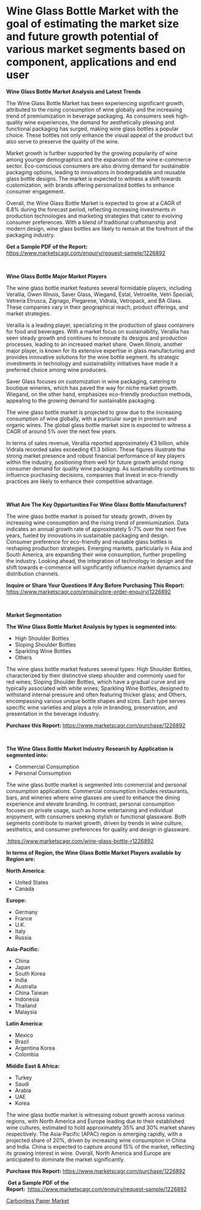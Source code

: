 <p><h1>Wine Glass Bottle Market with the goal of estimating the market size and future growth potential of various market segments based on component, applications and end user</h1></p><p><strong>Wine Glass Bottle Market Analysis and Latest Trends</strong></p>
<p><p>The Wine Glass Bottle Market has been experiencing significant growth, attributed to the rising consumption of wine globally and the increasing trend of premiumization in beverage packaging. As consumers seek high-quality wine experiences, the demand for aesthetically pleasing and functional packaging has surged, making wine glass bottles a popular choice. These bottles not only enhance the visual appeal of the product but also serve to preserve the quality of the wine.</p><p>Market growth is further supported by the growing popularity of wine among younger demographics and the expansion of the wine e-commerce sector. Eco-conscious consumers are also driving demand for sustainable packaging options, leading to innovations in biodegradable and reusable glass bottle designs. The market is expected to witness a shift towards customization, with brands offering personalized bottles to enhance consumer engagement. </p><p>Overall, the Wine Glass Bottle Market is expected to grow at a CAGR of 6.8% during the forecast period, reflecting increasing investments in production technologies and marketing strategies that cater to evolving consumer preferences. With a blend of traditional craftsmanship and modern design, wine glass bottles are likely to remain at the forefront of the packaging industry.</p></p>
<p><strong>Get a Sample PDF of the Report:&nbsp;</strong> <a href="https://www.marketscagr.com/enquiry/request-sample/1226892?utm_campaign=3575&utm_medium=2&utm_source=Github&utm_content=ia&utm_term=04042025&utm_id=wine-glass-bottle">https://www.marketscagr.com/enquiry/request-sample/1226892</a></p>
<p>&nbsp;</p>
<p><strong>Wine Glass Bottle Major Market Players</strong></p>
<p><p>The wine glass bottle market features several formidable players, including Verallia, Owen Illinois, Saver Glass, Wiegand, Estal, Vetroelite, Vetri Speciali, Vetreria Etrusca, Zignago, Piegarese, Vidrala, Vetropack, and BA Glass. These companies vary in their geographical reach, product offerings, and market strategies.</p><p>Verallia is a leading player, specializing in the production of glass containers for food and beverages. With a market focus on sustainability, Verallia has seen steady growth and continues to innovate its designs and production processes, leading to an increased market share. Owen Illinois, another major player, is known for its extensive expertise in glass manufacturing and provides innovative solutions for the wine bottle segment. Its strategic investments in technology and sustainability initiatives have made it a preferred choice among wine producers.</p><p>Saver Glass focuses on customization in wine packaging, catering to boutique wineries, which has paved the way for niche market growth. Wiegand, on the other hand, emphasizes eco-friendly production methods, appealing to the growing demand for sustainable packaging.</p><p>The wine glass bottle market is projected to grow due to the increasing consumption of wine globally, with a particular surge in premium and organic wines. The global glass bottle market size is expected to witness a CAGR of around 5% over the next few years.</p><p>In terms of sales revenue, Verallia reported approximately €3 billion, while Vidrala recorded sales exceeding €1.3 billion. These figures illustrate the strong market presence and robust financial performance of key players within the industry, positioning them well for future growth amidst rising consumer demand for quality wine packaging. As sustainability continues to influence purchasing decisions, companies that invest in eco-friendly practices are likely to enhance their competitive advantage.</p></p>
<p>&nbsp;</p>
<p><strong>What Are The Key Opportunities For Wine Glass Bottle Manufacturers?</strong></p>
<p><p>The wine glass bottle market is poised for steady growth, driven by increasing wine consumption and the rising trend of premiumization. Data indicates an annual growth rate of approximately 5-7% over the next five years, fueled by innovations in sustainable packaging and design. Consumer preference for eco-friendly and reusable glass bottles is reshaping production strategies. Emerging markets, particularly in Asia and South America, are expanding their wine consumption, further propelling the industry. Looking ahead, the integration of technology in design and the shift towards e-commerce will significantly influence market dynamics and distribution channels.</p></p>
<p><strong>Inquire or Share Your Questions If Any Before Purchasing This Report:</strong> <a href="https://www.marketscagr.com/enquiry/pre-order-enquiry/1226892?utm_campaign=3575&utm_medium=2&utm_source=Github&utm_content=ia&utm_term=04042025&utm_id=wine-glass-bottle">https://www.marketscagr.com/enquiry/pre-order-enquiry/1226892</a></p>
<p>&nbsp;</p>
<p><strong>Market Segmentation</strong></p>
<p><strong>The Wine Glass Bottle Market Analysis by types is segmented into:</strong></p>
<p><ul><li>High Shoulder Bottles</li><li>Sloping Shoulder Bottles</li><li>Sparkling Wine Bottles</li><li>Others</li></ul></p>
<p><p>The wine glass bottle market features several types: High Shoulder Bottles, characterized by their distinctive steep shoulder and commonly used for red wines; Sloping Shoulder Bottles, which have a gradual curve and are typically associated with white wines; Sparkling Wine Bottles, designed to withstand internal pressure and often featuring thicker glass; and Others, encompassing various unique bottle shapes and sizes. Each type serves specific wine varieties and plays a role in branding, preservation, and presentation in the beverage industry.</p></p>
<p><strong>Purchase this Report:&nbsp;</strong><a href="https://www.marketscagr.com/purchase/1226892?utm_campaign=3575&utm_medium=2&utm_source=Github&utm_content=ia&utm_term=04042025&utm_id=wine-glass-bottle">https://www.marketscagr.com/purchase/1226892</a></p>
<p>&nbsp;</p>
<p><strong>The Wine Glass Bottle Market Industry Research by Application is segmented into:</strong></p>
<p><ul><li>Commercial Consumption</li><li>Personal Consumption</li></ul></p>
<p><p>The wine glass bottle market is segmented into commercial and personal consumption applications. Commercial consumption includes restaurants, bars, and wineries where wine glasses are used to enhance the dining experience and elevate branding. In contrast, personal consumption focuses on private usage, such as home entertaining and individual enjoyment, with consumers seeking stylish or functional glassware. Both segments contribute to market growth, driven by trends in wine culture, aesthetics, and consumer preferences for quality and design in glassware.</p></p>
<p><a href="https://www.marketscagr.com/wine-glass-bottle-r1226892?utm_campaign=3575&utm_medium=2&utm_source=Github&utm_content=ia&utm_term=04042025&utm_id=wine-glass-bottle">&nbsp;https://www.marketscagr.com/wine-glass-bottle-r1226892</a></p>
<p><strong>In terms of Region, the Wine Glass Bottle Market Players available by Region are:</strong></p>
<p>
    <p> <strong> North America: </strong>
        <ul>
            <li>United States</li>
            <li>Canada</li>
        </ul>
        </p> 
    <p> <strong> Europe: </strong>
        <ul>
            <li>Germany</li>
            <li>France</li>
            <li>U.K.</li>
            <li>Italy</li>
            <li>Russia</li>
        </ul>
        </p> 
    <p> <strong> Asia-Pacific: </strong>
        <ul>
            <li>China</li>
            <li>Japan</li>
            <li>South Korea</li>
            <li>India</li>
            <li>Australia</li>
            <li>China Taiwan</li>
            <li>Indonesia</li>
            <li>Thailand</li>
            <li>Malaysia</li>
        </ul>
        </p> 
    <p> <strong> Latin America: </strong>
        <ul>
            <li>Mexico</li>
            <li>Brazil</li>
            <li>Argentina Korea</li>
            <li>Colombia</li>
        </ul>
        </p> 
    <p> <strong> Middle East & Africa: </strong>
        <ul>
            <li>Turkey</li>
            <li>Saudi</li>
            <li>Arabia</li>
            <li>UAE</li>
            <li>Korea</li>
        </ul>
    </p>
    </p>
<p><p>The wine glass bottle market is witnessing robust growth across various regions, with North America and Europe leading due to their established wine cultures, estimated to hold approximately 35% and 30% market shares respectively. The Asia-Pacific (APAC) region is emerging rapidly, with a projected share of 20%, driven by increasing wine consumption in China and India. China is expected to capture around 15% of the market, reflecting its growing interest in wine. Overall, North America and Europe are anticipated to dominate the market significantly.</p></p>
<p><strong>Purchase this Report: </strong><a href="https://www.marketscagr.com/purchase/1226892?utm_campaign=3575&utm_medium=2&utm_source=Github&utm_content=ia&utm_term=04042025&utm_id=wine-glass-bottle">https://www.marketscagr.com/purchase/1226892</a></p>
<p>&nbsp;<strong>Get a Sample PDF of the Report:&nbsp;&nbsp;</strong><a href="https://www.marketscagr.com/enquiry/request-sample/1226892?utm_campaign=3575&utm_medium=2&utm_source=Github&utm_content=ia&utm_term=04042025&utm_id=wine-glass-bottle">https://www.marketscagr.com/enquiry/request-sample/1226892</a></p>
<p><strong></strong></p>
<p><p><a href="https://github.com/sharphadan/Market-Research-Report-List-1/blob/main/carbonless-paper-market.md?utm_campaign=3575&utm_medium=2&utm_source=Github&utm_content=ia&utm_term=04042025&utm_id=wine-glass-bottle">Carbonless Paper Market</a></p></p>